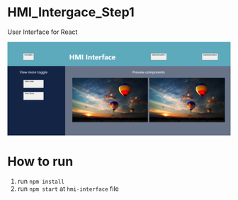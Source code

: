 # HMI_Intergace_Step1
User Interface for React


![project image](./hmi-interface/img/img.png)

# How to run

1. run `npm install`
2. run `npm start` at `hmi-interface` file